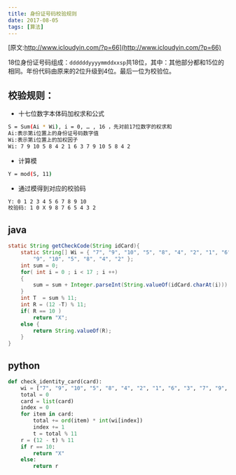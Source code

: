 ```yaml
---
title: 身份证号码校验规则
date: 2017-08-05
tags: [算法]
---
```


[原文:http://www.icloudyin.com/?p=66](http://www.icloudyin.com/?p=66)

18位身份证号码组成：`ddddddyyyymmddxxsp`共18位，其中：其他部分都和15位的相同。年份代码由原来的2位升级到4位。最后一位为校验位。

## 校验规则：
- 十七位数字本体码加权求和公式
```bash
S = Sum(Ai * Wi), i = 0, … , 16 ，先对前17位数字的权求和
Ai:表示第i位置上的身份证号码数字值
Wi:表示第i位置上的加权因子
Wi: 7 9 10 5 8 4 2 1 6 3 7 9 10 5 8 4 2
```
- 计算模
```bash
Y = mod(S, 11)
```

- 通过模得到对应的校验码
```bash
Y: 0 1 2 3 4 5 6 7 8 9 10
校验码: 1 0 X 9 8 7 6 5 4 3 2
```

## java

```java
static String getCheckCode(String idCard){
    static String[] Wi = { "7", "9", "10", "5", "8", "4", "2", "1", "6", "3", "7",
        "9", "10", "5", "8", "4", "2" };
    int sum = 0;
    for( int i = 0 ; i < 17 ; i ++)
    {
        sum = sum + Integer.parseInt(String.valueOf(idCard.charAt(i))) * Integer.parseInt(String.valueOf(Wi[i]));
    }
    int T  = sum % 11;
    int R = (12 -T) % 11;
    if( R == 10 )
        return "X";
    else {
        return String.valueOf(R);
    }
}
```


## python

```python
def check_identity_card(card):
    wi = ["7", "9", "10", "5", "8", "4", "2", "1", "6", "3", "7", "9", "10","5", "8", "4", "2"]
    total = 0
    card = list(card)
    index = 0
    for item in card:
        total += ord(item) * int(wi[index])
        index += 1
        t = total % 11
    r = (12 - t) % 11
    if r == 10:
        return "X"
    else:
        return r
```
